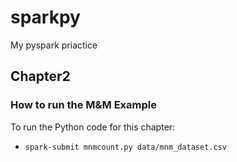 # sparkpy
My pyspark priactice

## Chapter2
### How to run the M&M Example
To run the Python code for this chapter:

 * `spark-submit mnmcount.py data/mnm_dataset.csv`

